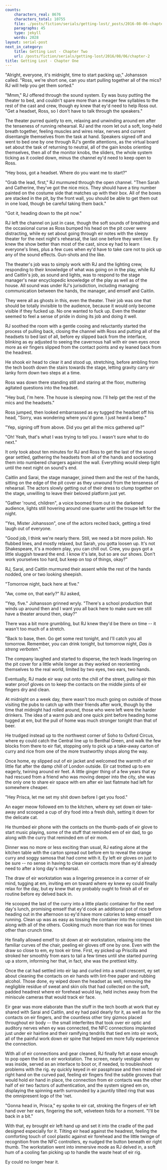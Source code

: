 ```yaml
---
counts:
    characters_real: 8676
    characters_total: 10755
    file: ./posts/fiction/serials/getting-lost/_posts/2016-08-06-chapter-1.md
    paragraphs: 45
    type: jekyll
    words: 2028
layout: serial-post
next_in_category:
    title: Getting Lost - Chapter Two
    url: /posts/fiction/serials/getting-lost/2016/08/06/chapter-2
title: Getting Lost - Chapter One
---
```


"Alright, everyone, it's midnight, time to start packing up," Johansson called.  "Ross, we're short one, can you start pulling together all of the mics?  RJ will help you get them sorted."

"Mmm," RJ offered through the sound system.  Ey was busy putting the theater to bed, and couldn't spare more than a meager few syllables to the rest of the cast and crew, though ey knew that ey'd need to help Ross out.  "Get a headset, Ross, so I don't have to talk through the speakers."

The theater purred quietly to em, relaxing and unwinding around em after the tenseness of running rehearsal.  RJ and the room let out a soft, long-held breath together, feeling muscles and wires relax, nerves and current disentangle themselves from the task at hand.  Speakers signed off and went to bed one by one through RJ's gentle attentions, as the virtual board set about the task of returning to neutral, all of the gain knobs orienting themselves, then all of the monitor knobs, the sliders, the whole system ticking as it cooled down, minus the channel ey'd need to keep open to Ross.

"Hey boss, got a headset.  Where do you want me to start?"

"Grab the lead, first," RJ murmured through the open channel.  "Then Sarah and Catherine, they've got the nice mics.  They should have a tiny number painted on the costume side that matches up with their box.  All of the boxes are stacked in the pit, by the front wall, you should be able to get them out in one load, though be careful taking them back."

"Got it, heading down to the pit now."

RJ left the channel on just in case, though the soft sounds of breathing and the occasional curse as Ross bumped his head on the pit cover were distracting, while ey set about going through eir notes with the sleepy theater for the next night's rehearsal, the last one before they went live.  Ey knew the show better than most of the cast, since ey had to learn everyone's lines, plus a few cues when ey'd have to take care not to pick up any of the sound effects.  Gun-shots and the like.

The theater's job was to simply work with RJ and the lighting crew, responding to their knowledge of what was going on in the play, while RJ and Caitlin's job, as sound and lights, was to respond to the stage manager's near encyclopedic knowledge of the play as well as of the house.  All sound was under RJ's jurisdiction, including managing communication between the hands, the manager, and emself and Caitlin.

They were all as ghosts in this, even the theater.  Their job was one that should be totally invisible to the audience, because it would only become visible if they fucked up.  No one wanted to fuck up.  Even the theater seemed to feel a sense of pride in doing its job and doing it well.

RJ soothed the room with a gentle cooing and reluctantly started the process of pulling back, closing the channel with Ross and putting all of the headsets to bed last of all, before ey slipped back from the interface, blinking as ey adjusted to seeing the cavernous hall with eir own eyes once more as eir fingers slipped from the contact points and ey leaned back from the headrest.

He shook eir head to clear it and stood up, stretching, before ambling from the tech booth down the stairs towards the stage, letting gravity carry eir lanky form down two steps at a time.

Ross was down there standing still and staring at the floor, muttering agitated questions into the headset.

"Hey bud, I'm here.  The house is sleeping now.  I'll help get the rest of the mics and the headsets."

Ross jumped, then looked embarrassed as ey tugged the headset off his head, "Sorry, was wondering where you'd gone.  I just heard a beep."

"Yep, signing off from above.  Did you get all the mics gathered up?"

"Oh! Yeah, that's what I was trying to tell you.  I wasn't sure what to do next."

It only took about ten minutes for RJ and Ross to get the last of the sound gear settled, gathering the headsets from all of the hands and socketing them into numbered chargers against the wall.  Everything would sleep tight until the next night on sound's end.

Caitlin and Sarai, the stage manager, joined them and the rest of the hands, sitting on the edge of the pit cover as they unwound from the tenseness of rehearsal.  The actors slowly getting out of their dress to clump together on the stage, unwilling to leave their beloved platform just yet.

"Gather 'round, children", a voice boomed from out in the darkened audience, lights still hovering around one quarter until the troupe left for the night.

"Yes, Mister Johansson", one of the actors recited back, getting a tired laugh out of everyone.

"Good job, I think we're nearly there.  Still, we need a bit more polish.  No flubbed lines, and mostly relaxed, but Sarah, you gotta loosen up.  It's not Shakespeare, it's a modern play, you can chill out.  Crew, you guys got a little sluggish toward the end.  I know it's late, but so are our shows.  Don't work yourselves too hard, but keep on top of things, okay?"

RJ, Sarai, and Caitlin murmured their assent while the rest of the hands nodded, one or two looking sheepish.

"Tomorrow night, back here at five."

"Aw, come on, that early?" RJ asked,

"Yep, five."  Johansson grinned wryly.  "There's a school production that winds up around then and I want you all back here to make sure we still have a theater around then, okay?"

There was a bit more grumbling, but RJ knew they'd be there on time -- it wasn't too much of a stretch.

"Back to base, then.  Go get some rest tonight, and I'll catch you all tomorrow.  Remember, you can drink tonight, but tomorrow night, *Das is streng verboten*."

The company laughed and started to disperse, the tech leads lingering on the pit cover for a little while longer as they worked on reorienting themselves to the real world, limited by two eyes, two ears, two hands.

Eventually, RJ made eir way out onto the chill of the street, pulling eir thin water proof gloves on to keep the contacts on the middle joints of eir fingers dry and clean.

At midnight on a week day, there wasn't too much going on outside of those visiting the pubs to catch up with their friends after work, though by the time that midnight had rolled around, those who were left were the harder drinkers.  The idea of a warm pub and one quick pint before heading home tugged at em, but the pull of home was much stronger tonight than that of beer.

He trudged instead up to the northwest corner of Soho to Oxford Circus, where ey could catch the Central line up to Benthal Green, and walk the few blocks from there to eir flat, stopping only to pick up a take-away carton of curry and rice from one of the more trustworthy shops along the way.

Once home, ey slipped out of eir jacket and welcomed the warmth of eir little flat after the damp chill of London outside.  Eir cat trotted up to em eagerly, twining around eir feet.  A little ginger thing of a few years that ey had rescued from a friend who was moving deeper into the city, she was the only one to share eir space with em after eir last flatmate had left for somewhere cheaper.

"Hey Prisca, let me set my shit down before I get you food."

An eager meow followed em to the kitchen, where ey set down eir take-away and scooped a cup of dry food into a fresh dish, setting it down for the delicate cat.

He thumbed eir phone with the contacts on the thumb-pads of eir glove to start music playing, some of the stuff that reminded em of eir dad, to go along with the curry that reminded em of eir mom.

Dinner was no more or less exciting than usual, RJ eating alone at the kitchen table with the carton spread out before em to reveal the orange curry and soggy samosa that had come with it.  Ey left eir gloves on just to be sure -- no sense in having to clean eir contacts more than ey'd already need to after a long day's rehearsal.

The draw of eir workstation was a lingering presence in a corner of eir mind, tugging at em, inviting em on toward where ey knew ey could finally relax for the day, but ey knew that ey probably ought to finish all of eir routine before ey delved back in.

He scooped the last of the curry into a little plastic container for the next day's lunch, promising emself that ey'd cook an additional pot of rice before heading out in the afternoon so ey'd have more calories to keep emself running. Clean up was as easy as tossing the container into the compost bin along with all of the others.  Cooking much more than rice was for times other than crunch time.

He finally allowed emelf to sit down at eir workstation, relaxing into the familiar curves of the chair, peeling eir gloves off one by one.  Even with the draw so close to em, ey took eir time.  First, ey picked up Priscilla and stroked her smoothly from ears to tail a few times until she started purring up a storm, informing her that, in fact, she was the prettiest kitty.

Once the cat had settled into eir lap and curled into a small crescent, ey set about cleaning the contacts on eir hands with lint-free paper and rubbing alcohol.  Those done, ey wiped down the headset as well, removing the negligible residue of sweat and skin oils that had collected on the soft, padded headrest where eir forehead would lay, held inches away from the miniscule cameras that would track eir face.

Eir gear was more elaborate than the stuff in the tech booth at work that ey shared with Sarai and Caitlin, and ey had paid dearly for it, as well as for the contacts on eir fingers, and the countless other tiny gizmos placed throughout eir body -- the small interferites that took over eir optic and auditory nerves when ey was connected, the NFC connections implanted just under eir hairline and their ramifying tendrils that tied em into eir work, all of the painful work down eir spine that helped em more fully experience the connection.

With all of eir connections and gear cleaned, RJ finally felt at ease enough to pop open the lid on eir workstation.  The screen, nearly vestigial when ey was inside, served as an interface to boot or, if needed, to troubleshoot problems with the rig.  ey quickly keyed in eir passphrase and then rested eir right hand on the curved pad, feeling eir fingers find the subtle grooves that would hold eir hand in place, the connection from eir contacts was the other half of eir two factors of authentication, and the system signed em on, displaying the spinning earth surrounded by a jauntily tilted ring that was the omnipresent logo of the 'net.

"Gonna head in, Prisca," ey spoke to eir cat, stroking the fingers of eir left hand over her ears, fingering the soft, velveteen folds for a moment.  "I'll be back in a bit."

With that, ey brought eir left hand up and set it into the cradle of the pad designed especially for it.  Tilting eir head against the headrest, feeling the comforting touch of cool plastic against eir forehead and the little twinge of recognition from the NFC controllers, ey nudged the button beneath eir right thumb.  The workstation went into immersive mode as RJ delved in, a soft hum of a cooling fan picking up to handle the waste heat of eir rig.

Ey could no longer hear it.

